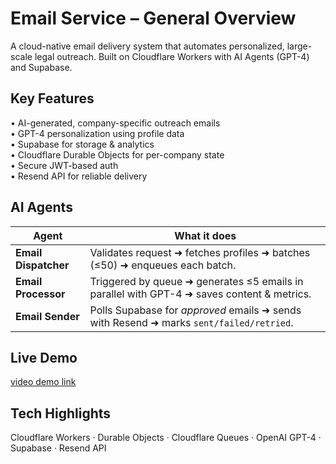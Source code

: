# Email Service – General Overview

A cloud-native email delivery system that automates personalized, large-scale legal outreach. Built on Cloudflare Workers with AI Agents (GPT-4) and Supabase.

## Key Features

• AI-generated, company-specific outreach emails  
• GPT-4 personalization using profile data  
• Supabase for storage & analytics  
• Cloudflare Durable Objects for per-company state  
• Secure JWT-based auth  
• Resend API for reliable delivery

## AI Agents

| Agent | What it does |
|-------|--------------|
| **Email Dispatcher** | Validates request ➜ fetches profiles ➜ batches (≤50) ➜ enqueues each batch. |
| **Email Processor** | Triggered by queue ➜ generates ≤5 emails in parallel with GPT-4 ➜ saves content & metrics. |
| **Email Sender** | Polls Supabase for *approved* emails ➜ sends with Resend ➜ marks `sent/failed/retried`. |


## Live Demo

[video demo link](https://drive.google.com/drive/folders/1Hnw7jDZAr7XQ2aRq-83AOX2CdviJN0YK)


## Tech Highlights

Cloudflare Workers · Durable Objects · Cloudflare Queues · OpenAI GPT-4 · Supabase · Resend API
